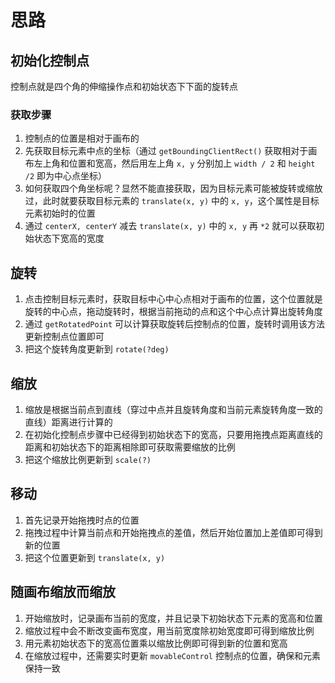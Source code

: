 # 思路

## 初始化控制点

控制点就是四个角的伸缩操作点和初始状态下下面的旋转点

### 获取步骤

1. 控制点的位置是相对于画布的
2. 先获取目标元素中点的坐标（通过 `getBoundingClientRect()` 获取相对于画布左上角和位置和宽高，然后用左上角 `x, y` 分别加上 `width / 2` 和 `height /2` 即为中心点坐标）
3. 如何获取四个角坐标呢？显然不能直接获取，因为目标元素可能被旋转或缩放过，此时就要获取目标元素的 `translate(x, y)` 中的 `x, y`，这个属性是目标元素初始时的位置
4. 通过 `centerX, centerY` 减去 `translate(x, y)` 中的 `x, y` 再 `*2` 就可以获取初始状态下宽高的宽度

## 旋转

1. 点击控制目标元素时，获取目标中心中心点相对于画布的位置，这个位置就是旋转的中心点，拖动旋转时，根据当前拖动的点和这个中心点计算出旋转角度
2. 通过 `getRotatedPoint` 可以计算获取旋转后控制点的位置，旋转时调用该方法更新控制点位置即可
3. 把这个旋转角度更新到 `rotate(?deg)`

## 缩放

1. 缩放是根据当前点到直线（穿过中点并且旋转角度和当前元素旋转角度一致的直线）距离进行计算的
2. 在初始化控制点步骤中已经得到初始状态下的宽高，只要用拖拽点距离直线的距离和初始状态下的距离相除即可获取需要缩放的比例
3. 把这个缩放比例更新到 `scale(?)`

## 移动

1. 首先记录开始拖拽时点的位置
2. 拖拽过程中计算当前点和开始拖拽点的差值，然后开始位置加上差值即可得到新的位置
3. 把这个位置更新到 `translate(x, y)`

## 随画布缩放而缩放

1. 开始缩放时，记录画布当前的宽度，并且记录下初始状态下元素的宽高和位置
2. 缩放过程中会不断改变画布宽度，用当前宽度除初始宽度即可得到缩放比例
3. 用元素初始状态下的宽高位置乘以缩放比例即可得到新的位置和宽高
4. 在缩放过程中，还需要实时更新 `movableControl` 控制点的位置，确保和元素保持一致
